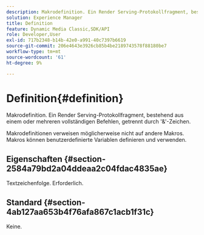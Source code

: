 ```yaml
---
description: Makrodefinition. Ein Render Serving-Protokollfragment, bestehend aus einem oder mehreren vollständigen Befehlen, getrennt durch '&'-Zeichen.
solution: Experience Manager
title: Definition
feature: Dynamic Media Classic,SDK/API
role: Developer,User
exl-id: 717b2348-b14b-42e0-a991-40c7397b6619
source-git-commit: 206e4643e3926cb85b4be2189743578f88180be7
workflow-type: tm+mt
source-wordcount: '61'
ht-degree: 9%

---
```


# Definition{#definition}

Makrodefinition. Ein Render Serving-Protokollfragment, bestehend aus einem oder mehreren vollständigen Befehlen, getrennt durch &#39;&amp;&#39;-Zeichen.

Makrodefinitionen verweisen möglicherweise nicht auf andere Makros. Makros können benutzerdefinierte Variablen definieren und verwenden.

## Eigenschaften {#section-2584a79bd2a04ddeaa2c04fdac4835ae}

Textzeichenfolge. Erforderlich.

## Standard {#section-4ab127aa653b4f76afa867c1acb1f31c}

Keine.
